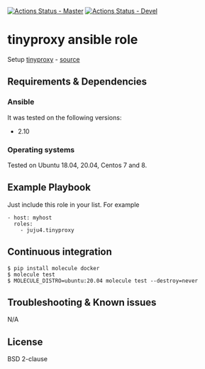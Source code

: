 [![Actions Status - Master](https://github.com/juju4/ansible-tinyproxy/workflows/AnsibleCI/badge.svg)](https://github.com/juju4/ansible-tinyproxy/actions?query=branch%3Amaster)
[![Actions Status - Devel](https://github.com/juju4/ansible-tinyproxy/workflows/AnsibleCI/badge.svg?branch=devel)](https://github.com/juju4/ansible-tinyproxy/actions?query=branch%3Adevel)

# tinyproxy ansible role

Setup [tinyproxy](https://tinyproxy.github.io/) - [source](https://github.com/tinyproxy/tinyproxy)

## Requirements & Dependencies

### Ansible
It was tested on the following versions:
 * 2.10

### Operating systems

Tested on Ubuntu 18.04, 20.04, Centos 7 and 8.

## Example Playbook

Just include this role in your list.
For example

```
- host: myhost
  roles:
    - juju4.tinyproxy
```

## Continuous integration

```
$ pip install molecule docker
$ molecule test
$ MOLECULE_DISTRO=ubuntu:20.04 molecule test --destroy=never
```

## Troubleshooting & Known issues

N/A

## License

BSD 2-clause
